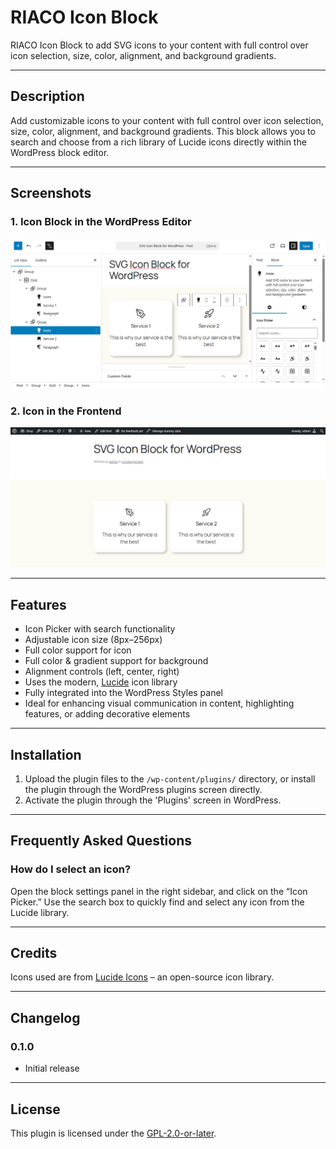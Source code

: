 # RIACO Icon Block

RIACO Icon Block to add SVG icons to your content with full control over icon selection, size, color, alignment, and background gradients.

---

## Description

Add customizable icons to your content with full control over icon selection, size, color, alignment, and background gradients. This block allows you to search and choose from a rich library of Lucide icons directly within the WordPress block editor.

---

## Screenshots

### 1. Icon Block in the WordPress Editor

![Icon Block Screenshot](screenshot-1.png)

### 2. Icon in the Frontend

![Icon Block Screenshot](screenshot-2.png)

---

## Features

- Icon Picker with search functionality
- Adjustable icon size (8px–256px)
- Full color support for icon
- Full color & gradient support for background
- Alignment controls (left, center, right)
- Uses the modern, [Lucide](https://lucide.dev/icons/) icon library
- Fully integrated into the WordPress Styles panel
- Ideal for enhancing visual communication in content, highlighting features, or adding decorative elements

---

## Installation

1. Upload the plugin files to the `/wp-content/plugins/` directory, or install the plugin through the WordPress plugins screen directly.
2. Activate the plugin through the 'Plugins' screen in WordPress.

---

## Frequently Asked Questions

### How do I select an icon?

Open the block settings panel in the right sidebar, and click on the “Icon Picker.” Use the search box to quickly find and select any icon from the Lucide library.

---

## Credits

Icons used are from [Lucide Icons](https://lucide.dev/icons/) – an open-source icon library.

---

## Changelog

### 0.1.0

- Initial release

---

## License

This plugin is licensed under the [GPL-2.0-or-later](https://www.gnu.org/licenses/gpl-2.0.html).
